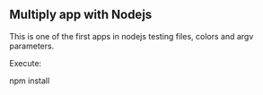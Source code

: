 

## Multiply app with Nodejs

This is one of the first apps in nodejs testing files, colors and argv parameters.

Execute:

npm install

